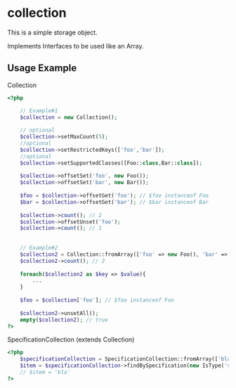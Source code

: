 # collection
This is a simple storage object.

Implements Interfaces to be used like an Array.

Usage Example
-------------
Collection
``` php
<?php

    // Example#1
    $collection = new Collection();
    
    // optional
    $collection->setMaxCount(5);
    //optional
    $collection->setRestrictedKeys(['foo','bar']);
    //optional
    $collection->setSupportedClasses([Foo::class,Bar::class]);
    
    $collection->offsetSet('foo', new Foo());
    $collection->offsetSet('bar', new Bar());
    
    $foo = $collection->offsetGet('foo'); // $foo instanceof Foo
    $bar = $collection->offsetGet('bar'); // $bar instanceof Bar
        
    $collection->count(); // 2
    $collection->offsetUnset('foo');
    $collection->count(); // 1
    
    
    // Example#2
    $collection2 = Collection::fromArray(['foo' => new Foo(), 'bar' => new Bar()]);
    $collection2->count(); // 2
    
    foreach($collection2 as $key => $value){
        ...
    }
    
    $foo = $collection['foo']; // $foo instanceof Foo
    
    $collection2->unsetAll();
    empty($collection2); // true
?>
```
SpecificationCollection (extends Collection)
``` php
<?php
    $specificationCollection = SpecificationCollection::fromArray(['bla',1,new \stdClass()]);
    $item = $specificationCollection->findBySpecification(new IsType('string')); 
    // $item = 'bla'  
?>
```    